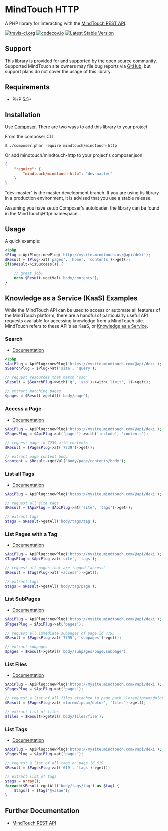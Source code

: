# MindTouch HTTP
A PHP library for interacting with the [MindTouch REST API](http://success.mindtouch.com/Documentation/Integration/API).

[![travis-ci.org](https://travis-ci.org/MindTouch/mindtouch-http.php.svg?branch=master)](https://travis-ci.org/MindTouch/mindtouch-http.php)
[![codecov.io](https://codecov.io/github/MindTouch/mindtouch-http.php/coverage.svg?branch=master)](https://codecov.io/github/MindTouch/mindtouch-http.php?branch=master)
[![Latest Stable Version](https://poser.pugx.org/mindtouch/mindtouch-http/version.svg)](https://packagist.org/packages/mindtouch/mindtouch-http)

## Support
This library is provided for and supported by the open source community. Supported MindTouch site owners may file bug reports via [GitHub](https://github.com/MindTouch/mindtouch-http.php/issues), but support plans do not cover the usage of this library.

## Requirements
* PHP 5.5+

## Installation
Use [Composer](https://getcomposer.org/). There are two ways to add this library to your project.

From the composer CLI:
```sh
$ ./composer.phar require mindtouch/mindtouch-http
```

Or add mindtouch/mindtouch-http to your project's composer.json:
```json
{
    "require": {
        "mindtouch/mindtouch-http": "dev-master"
    }
}
```
"dev-master" is the master development branch. If you are using tis library in a production environment, it is advised that you use a stable release.

Assuming you have setup Composer's autoloader, the library can be found in the MindTouch\Http\ namespace.

## Usage
A quick example:

```php
<?php
$Plug = ApiPlug::newPlug('http://mysite.mindtouch.us/@api/deki');
$Result = $Plug->at('pages', 'home', 'contents')->get();
if($Result->isSuccess()) {

    // great job!
    echo $Result->getVal('body/contents');
}
```

## Knowledge as a Service (KaaS) Examples
While the MindTouch API can be used to access or automate all features of the MindTouch platform, there are a handful of particularly useful API requests available for accessing knowledge from a MindTouch site. MindTouch refers to these API's as KaaS, or [Knowledge as a Service](http://success.mindtouch.com/Documentation/Integration/API/01_MindTouch_API_Best_Practices/Best_Practices%3A__Knowledge_as_a_Service_KaaS).

### Search
* [Documentation](http://success.mindtouch.com/Documentation/Integration/API/01_MindTouch_API_Best_Practices/Best_Practices%3A__Knowledge_as_a_Service_KaaS#Search)
```php
<?php
$ApiPlug = ApiPlug::newPlug('https://mysite.mindtouch.com/@api/deki');
$SearchPlug = $Plug->at('site', 'query');

// request resources that match "sso"
$Result = $SearchPlug->with('q', 'sso')->with('limit', 1)->get();

// extract matching pages
$pages = $Result->getAll('body/page');
```

### Access a Page
* [Documentation](http://success.mindtouch.com/Documentation/Integration/API/01_MindTouch_API_Best_Practices/Best_Practices%3A__Knowledge_as_a_Service_KaaS#Access_a_Page)
```php
$ApiPlug = ApiPlug::newPlug('https://mysite.mindtouch.com/@api/deki');
$PagesPlug = $ApiPlug->at('pages')->with('include', 'contents');

// request page id 7239 with contents
$Result = $PagesPlug->at('7239')->get();

// extract page content body
$content = $Result->getVal('body/page/contents/body');
```

### List all Tags
* [Documentation](http://success.mindtouch.com/Documentation/Integration/API/01_MindTouch_API_Best_Practices/Best_Practices%3A__Knowledge_as_a_Service_KaaS#List_all_Tags)
```php
$ApiPlug = ApiPlug::newPlug('https://mysite.mindtouch.com/@api/deki');

// request all site tags
$Result = $ApiPlug = $ApiPlug->at('site', 'tags')->get();

// extract tags
$tags = $Result->getAll('body/tags/tag');
```

### List Pages with a Tag
* [Documentation](http://success.mindtouch.com/Documentation/Integration/API/01_MindTouch_API_Best_Practices/Best_Practices%3A__Knowledge_as_a_Service_KaaS#List_Pages_with_a_Tag)
```php
$ApiPlug = ApiPlug::newPlug('https://mysite.mindtouch.com/@api/deki');
$TagsPlug = $ApiPlug->at('site', 'tags');

// request all pages that are tagged "access"
$Result = $TagsPlug->at('=access')->get();

// extract tags
$tags = $Result->getAll('body/tag/page');
```

### List SubPages
* [Documentation](http://success.mindtouch.com/Documentation/Integration/API/01_MindTouch_API_Best_Practices/Best_Practices%3A__Knowledge_as_a_Service_KaaS#List_SubPages)
```php
$ApiPlug = ApiPlug::newPlug('https://mysite.mindtouch.com/@api/deki');
$PagesPlug = $ApiPlug->at('pages');

// request all immediate subpages of page id 7795
$Result = $PagesPlug->at('7795', 'subpages')->get();

// extract subpages
$pages = $Result->getAll('body/subpages/page.subpage');
```

### List Files
* [Documentation](http://success.mindtouch.com/Documentation/Integration/API/01_MindTouch_API_Best_Practices/Best_Practices%3A__Knowledge_as_a_Service_KaaS#List_Files)
```php
$ApiPlug = ApiPlug::newPlug('https://mysite.mindtouch.com/@api/deki');
$PagesPlug = $ApiPlug->at('pages');

// request a list of all files attached to page path 'lorem/ipsum/dolor'
$Result = $PagesPlug->at('=lorem/ipsum/dolor', 'files')->get();

// extract list of files
$files = $Result->getAll('body/files/file');
```

### List Tags
* [Documentation](http://success.mindtouch.com/Documentation/Integration/API/01_MindTouch_API_Best_Practices/Best_Practices%3A__Knowledge_as_a_Service_KaaS#List_Tags)
```php
$ApiPlug = ApiPlug::newPlug('https://mysite.mindtouch.com/@api/deki');
$PagesPlug = $ApiPlug->at('pages');

// request a list of all tags on page id 619
$Result = $PagesPlug->at('619', 'tags')->get();

// extract list of tags
$tags = array();
foreach($Result->getAll('body/tags/tag') as $tag) {
    $tags[] = $tag['@value'];
}
```

Further Documentation
---------------------
 * [MindTouch REST API](http://success.mindtouch.com/Documentation/Integration/API)
